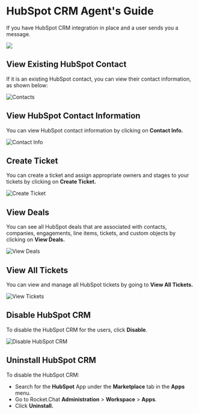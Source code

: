 # HubSpot CRM Agent's Guide

If you have HubSpot CRM integration in place and a user sends you a message.

![](<../../../../../.gitbook/assets/image (167).png>)

## **View E**xisting HubSpot Contact

If it is an existing HubSpot contact, you can view their contact information, as shown below:

![Contacts](<../../../../../.gitbook/assets/Existing Hubspot contact gets identified by the app.png>)

## View HubSpot Contact Information

You can view HubSpot contact information by clicking on **Contact Info.**

![Contact Info](<../../../../../.gitbook/assets/View ContactInfo (2).png>)

## Create Ticket

You can create a ticket and assign appropriate owners and stages to your tickets by clicking on **Create Ticket.**

![Create Ticket](<../../../../../.gitbook/assets/Create Tickets.png>)

## **View** Deals

You can see all HubSpot deals that are associated with contacts, companies, engagements, line items, tickets, and custom objects by clicking on **View Deals.**

![View Deals](<../../../../../.gitbook/assets/View Deals.png>)

## View All Tickets

You can view and manage all HubSpot tickets by going to **View All Tickets.**

![View Tickets](<../../../../../.gitbook/assets/View Tickets.png>)

## Disable HubSpot CRM

To disable the HubSpot CRM for the users, click **Disable**.

![Disable HubSpot CRM](../../../../../.gitbook/assets/hubspot\_disableoption.png)

## Uninstall HubSpot CRM

To disable the HubSpot CRM:

* Search for the **HubSpot** App under the **Marketplace** tab in the **Apps** menu.
* Go to Rocket.Chat **Administration** > **Workspace** > **Apps**.
* Click **Uninstall.**
